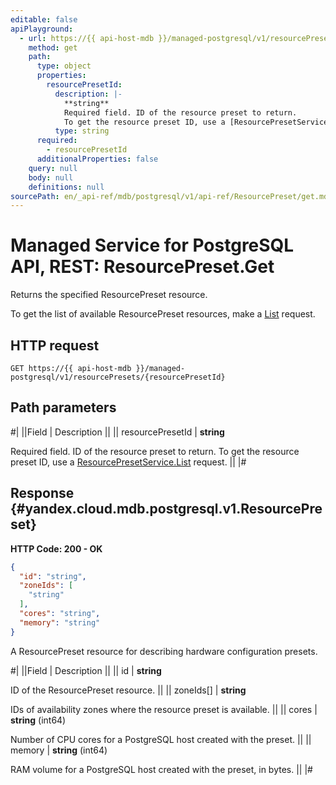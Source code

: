 ```yaml
---
editable: false
apiPlayground:
  - url: https://{{ api-host-mdb }}/managed-postgresql/v1/resourcePresets/{resourcePresetId}
    method: get
    path:
      type: object
      properties:
        resourcePresetId:
          description: |-
            **string**
            Required field. ID of the resource preset to return.
            To get the resource preset ID, use a [ResourcePresetService.List](/docs/managed-postgresql/api-ref/ResourcePreset/list#List) request.
          type: string
      required:
        - resourcePresetId
      additionalProperties: false
    query: null
    body: null
    definitions: null
sourcePath: en/_api-ref/mdb/postgresql/v1/api-ref/ResourcePreset/get.md
---
```


# Managed Service for PostgreSQL API, REST: ResourcePreset.Get

Returns the specified ResourcePreset resource.

To get the list of available ResourcePreset resources, make a [List](/docs/managed-postgresql/api-ref/ResourcePreset/list#List) request.

## HTTP request

```
GET https://{{ api-host-mdb }}/managed-postgresql/v1/resourcePresets/{resourcePresetId}
```

## Path parameters

#|
||Field | Description ||
|| resourcePresetId | **string**

Required field. ID of the resource preset to return.
To get the resource preset ID, use a [ResourcePresetService.List](/docs/managed-postgresql/api-ref/ResourcePreset/list#List) request. ||
|#

## Response {#yandex.cloud.mdb.postgresql.v1.ResourcePreset}

**HTTP Code: 200 - OK**

```json
{
  "id": "string",
  "zoneIds": [
    "string"
  ],
  "cores": "string",
  "memory": "string"
}
```

A ResourcePreset resource for describing hardware configuration presets.

#|
||Field | Description ||
|| id | **string**

ID of the ResourcePreset resource. ||
|| zoneIds[] | **string**

IDs of availability zones where the resource preset is available. ||
|| cores | **string** (int64)

Number of CPU cores for a PostgreSQL host created with the preset. ||
|| memory | **string** (int64)

RAM volume for a PostgreSQL host created with the preset, in bytes. ||
|#